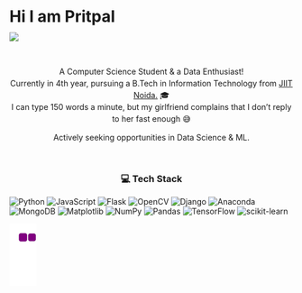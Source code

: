
<h1 >
  Hi I am Pritpal
  <br> 
 <a href="https://git.io/typing-svg">
 
  <img src="https://readme-typing-svg.herokuapp.com/?lines=I+am+a+professional+procrastinator;+I+am+a+meme+mongerer;+I+am+a+coffee-fueled+coding+machine;+I+am+the+king+of+last-minute+submissions;+I+am+an+aspiring+nap+enthusiast;+I+am+a+Netflix+binger+with+a+side+of+coding;+I+am+a+data+wizard+in+training;+I+am+a+Python+whisperer;+I+am+a+debugging+ninja;+I+am+a+tech-savvy+pun+master;&center=true&size=30">
</a>

</h1>

<br>
<p align="center" style="margin: 0; line-height: 1.5;">
  A Computer Science Student & a Data Enthusiast!<br>
  Currently in 4th year, pursuing a B.Tech in Information Technology from <a href="https://www.jiit.ac.in/">JIIT Noida.</a> 🎓<br>
  I can type 150 words a minute, but my girlfriend complains that I don’t reply to her fast enough 😅  
</p>


<div align="center">
  
Actively seeking opportunities in Data Science & ML.

</div>
<br>

<div align="center">

### 💻 Tech Stack

</div>

![Python](https://img.shields.io/badge/python-3670A0?style=plastic&logo=python&logoColor=ffdd54) ![JavaScript](https://img.shields.io/badge/javascript-%23323330.svg?style=plastic&logo=javascript&logoColor=%23F7DF1E) ![Flask](https://img.shields.io/badge/flask-%23000.svg?style=plastic&logo=flask&logoColor=white) ![OpenCV](https://img.shields.io/badge/opencv-%23white.svg?style=plastic&logo=opencv&logoColor=white) ![Django](https://img.shields.io/badge/django-%23092E20.svg?style=plastic&logo=django&logoColor=white) ![Anaconda](https://img.shields.io/badge/Anaconda-%2344A833.svg?style=plastic&logo=anaconda&logoColor=white) ![MongoDB](https://img.shields.io/badge/MongoDB-%234ea94b.svg?style=plastic&logo=mongodb&logoColor=white)  ![Matplotlib](https://img.shields.io/badge/Matplotlib-%23ffffff.svg?style=plastic&logo=Matplotlib&logoColor=black) ![NumPy](https://img.shields.io/badge/numpy-%23013243.svg?style=plastic&logo=numpy&logoColor=white) ![Pandas](https://img.shields.io/badge/pandas-%23150458.svg?style=plastic&logo=pandas&logoColor=white) ![TensorFlow](https://img.shields.io/badge/TensorFlow-%23FF6F00.svg?style=plastic&logo=TensorFlow&logoColor=white) ![scikit-learn](https://img.shields.io/badge/scikit--learn-%23F7931E.svg?style=plastic&logo=scikit-learn&logoColor=white)

![snake gif](https://github.com/pritpalcodes/pritpalcodes/blob/output/github-contribution-grid-snake.gif)
